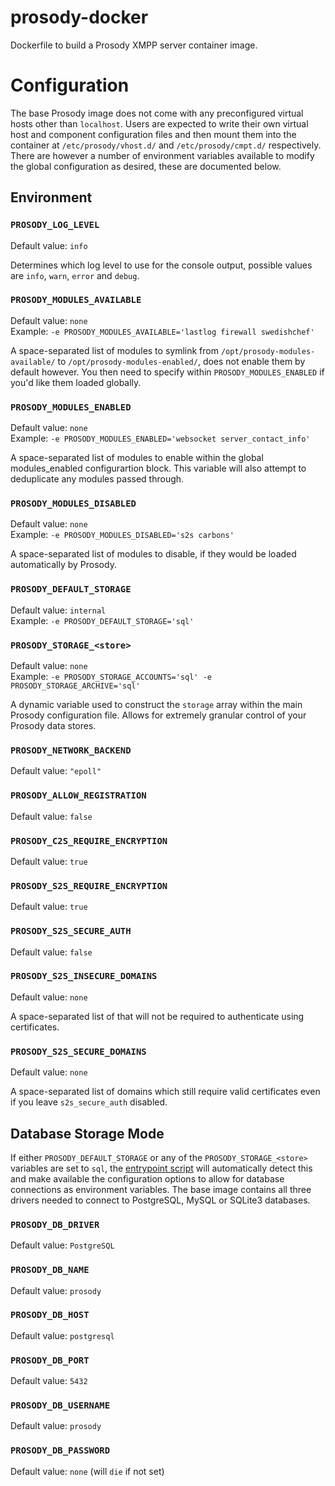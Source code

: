 # prosody-docker
Dockerfile to build a Prosody XMPP server container image.

# Configuration

The base Prosody image does not come with any preconfigured virtual hosts other than `localhost`. Users are expected to write their own virtual host and component configuration files and then mount them into the container at `/etc/prosody/vhost.d/` and `/etc/prosody/cmpt.d/` respectively. There are however a number of environment variables available to modify the global configuration as desired, these are documented below.

## Environment

### `PROSODY_LOG_LEVEL`
Default value: `info`

Determines which log level to use for the console output, possible values are `info`, `warn`, `error` and `debug`.

### `PROSODY_MODULES_AVAILABLE`
Default value: `none`  
Example: `-e PROSODY_MODULES_AVAILABLE='lastlog firewall swedishchef'`

A space-separated list of modules to symlink from `/opt/prosody-modules-available/`
to `/opt/prosody-modules-enabled/`, does not enable them by default however. You then
need to specify within `PROSODY_MODULES_ENABLED` if you'd like them loaded globally.

### `PROSODY_MODULES_ENABLED`
Default value: `none`  
Example: `-e PROSODY_MODULES_ENABLED='websocket server_contact_info'`

A space-separated list of modules to enable within the global modules_enabled configurartion
block. This variable will also attempt to deduplicate any modules passed through.

### `PROSODY_MODULES_DISABLED`
Default value: `none`  
Example: `-e PROSODY_MODULES_DISABLED='s2s carbons'`

A space-separated list of modules to disable, if they would be loaded
automatically by Prosody.

### `PROSODY_DEFAULT_STORAGE`
Default value: `internal`  
Example: `-e PROSODY_DEFAULT_STORAGE='sql'`

### `PROSODY_STORAGE_<store>`
Default value: `none`  
Example: `-e PROSODY_STORAGE_ACCOUNTS='sql' -e PROSODY_STORAGE_ARCHIVE='sql'`

A dynamic variable used to construct the `storage` array within the main
Prosody configuration file. Allows for extremely granular control of your Prosody
data stores.

### `PROSODY_NETWORK_BACKEND`
Default value: `"epoll"`

### `PROSODY_ALLOW_REGISTRATION`
Default value: `false`

### `PROSODY_C2S_REQUIRE_ENCRYPTION`
Default value: `true`

### `PROSODY_S2S_REQUIRE_ENCRYPTION`
Default value: `true`

### `PROSODY_S2S_SECURE_AUTH`
Default value: `false`

### `PROSODY_S2S_INSECURE_DOMAINS`
Default value: `none`

A space-separated list of that will not be required to authenticate
using certificates.

### `PROSODY_S2S_SECURE_DOMAINS`
Default value: `none`

A space-separated list of domains which still require valid certificates
even if you leave `s2s_secure_auth` disabled.

## Database Storage Mode

If either `PROSODY_DEFAULT_STORAGE` or any of the `PROSODY_STORAGE_<store>` variables are set to `sql`, the [entrypoint script](https://github.com/OpusVL/prosody-docker/blob/master/entrypoint.pl#L131) will automatically detect this and make available the configuration options to allow for database connections as environment variables. The base image contains all three drivers needed to connect to PostgreSQL, MySQL or SQLite3 databases.

### `PROSODY_DB_DRIVER`
Default value: `PostgreSQL`

### `PROSODY_DB_NAME`
Default value: `prosody`

### `PROSODY_DB_HOST`
Default value: `postgresql`

### `PROSODY_DB_PORT`
Default value: `5432`

### `PROSODY_DB_USERNAME`
Default value: `prosody`

### `PROSODY_DB_PASSWORD`
Default value: `none` (will `die` if not set)

